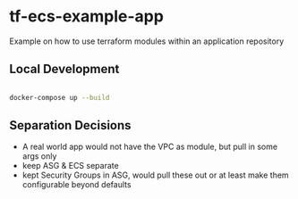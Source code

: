 # tf-ecs-example-app

Example on how to use terraform modules within an application repository

## Local Development

``` bash

docker-compose up --build


```

## Separation Decisions

- A real world app would not have the VPC as module, but pull in some args only
- keep ASG & ECS separate
- kept Security Groups in ASG, would pull these out or at least make them configurable beyond defaults
